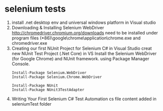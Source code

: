 # selenium tests 

1. install .net desktop env and universal windows platform in Visual studio
2. Downloading & Installing Selenium WebDriver
   http://chromedriver.chromium.org/downloads
   need to be installed under program files (*86)\google\chrome\application\chrome.exe and chromedriver.exe
3. Creating our first NUnit Project for Selenium C# in Visual Studio
   creat new NUnit Test Project (.Net Core) in VS
   Install the Selenium WebDriver (for Google Chrome) and NUnit framework. using Package Manager Console.
   ```
   Install-Package Selenium.WebDriver
   Install-Package Selenium.Chrome.WebDriver
   ```
   ```
   Install-Package NUnit
   Install-Package NUnit3TestAdapter
   ```
4. Writing Your First Selenium C# Test Automation
   cs file content added in seleniumTest folder
